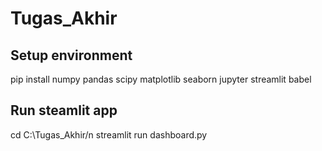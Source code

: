 # Tugas_Akhir
## Setup environment
pip install numpy pandas scipy matplotlib seaborn jupyter streamlit babel

## Run steamlit app
cd C:\Tugas_Akhir/n
streamlit run dashboard.py
